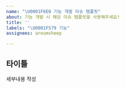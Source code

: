 ```yaml
---
name: "\U0001F6E0 기능 개발 이슈 템플릿"
about: 기능 개발 시 해당 이슈 템플릿을 사용해주세요!
title: ''
labels: "\U0001F579️ 기능"
assignees: areumsheep

---
```


## 타이틀
세부내용 작성

<!-- 기능 개발에 필요한 부분을 크게 쪼개어 타이틀로 분리해주세요.  -->
<!-- 세부내용 작성 에는 어떻게 할 예정인지, 다른 사람이 어떻게 사용할 수 있는지에 대해 작성해주면 좋아요. -->
<!-- 타이틀 예시) Data Fetching module 개발, webpack 설정 -->
